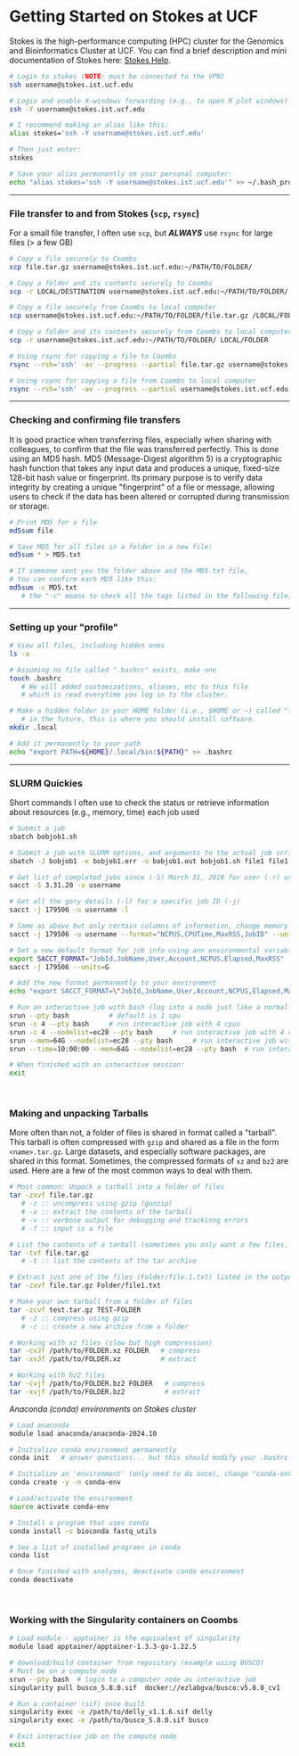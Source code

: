 # Getting Started on Stokes at UCF
Stokes is the high-performance computing (HPC) cluster for the Genomics and Bioinformatics Cluster at UCF. You can find a brief description and mini documentation of Stokes here: [Stokes Help](https://rci.research.ucf.edu/resource/stokes/).

```bash
# Login to stokes (NOTE: must be connected to the VPN)
ssh username@stokes.ist.ucf.edu

# Login and enable X-windows forwarding (e.g., to open R plot windows)
ssh -Y username@stokes.ist.ucf.edu

# I recommend making an alias like this:
alias stokes='ssh -Y username@stokes.ist.ucf.edu'

# Then just enter:
stokes

# Save your alias permanently on your personal computer:
echo "alias stokes='ssh -Y username@stokes.ist.ucf.edu'" >> ~/.bash_profile
```
---
### File transfer to and from Stokes (`scp`, `rsync`)
For a small file transfer, I often use `scp`, but ___ALWAYS___ use `rsync` for large files (> a few GB)
```bash
# Copy a file securely to Coombs
scp file.tar.gz username@stokes.ist.ucf.edu:~/PATH/TO/FOLDER/

# Copy a folder and its contents securely to Coombs
scp -r LOCAL/DESTINATION username@stokes.ist.ucf.edu:~/PATH/TO/FOLDER/

# Copy a file securely from Coombs to local computer
scp username@stokes.ist.ucf.edu:~/PATH/TO/FOLDER/file.tar.gz /LOCAL/FOLDER/

# Copy a folder and its contents securely from Coombs to local computer
scp -r username@stokes.ist.ucf.edu:~/PATH/TO/FOLDER/ LOCAL/FOLDER

# Using rsync for copying a file to Coombs
rsync --rsh='ssh' -av --progress --partial file.tar.gz username@stokes.ist.ucf.edu:~/FOLDER/

# Using rsync for copying a file from Coombs to local computer
rsync --rsh='ssh' -av --progress --partial username@stokes.ist.ucf.edu:~/FOLDER/file /LOCAL/FOLDER
```
---
### Checking and confirming file transfers
It is good practice when transferring files, especially when sharing with colleagues, to confirm that the file was transferred perfectly. This is done using an MD5 hash. MD5 (Message-Digest algorithm 5) is a cryptographic hash function that takes any input data and produces a unique, fixed-size 128-bit hash value or fingerprint. Its primary purpose is to verify data integrity by creating a unique "fingerprint" of a file or message, allowing users to check if the data has been altered or corrupted during transmission or storage.

```bash
# Print MD5 for a file
md5sum file

# Save MD5 for all files in a folder in a new file:
md5sum * > MD5.txt

# If someone sent you the folder above and the MD5.txt file,
# You can confirm each MD5 like this:
md5sum -c MD5.txt
   # the "-c" means to check all the tags listed in the following file, 1 tag per line.
```
---
### Setting up your "profile"
```bash
# View all files, including hidden ones
ls -a

# Assuming no file called ".bashrc" exists, make one
touch .bashrc
   # We will added customizations, aliases, etc to this file
   # which is read everytime you log in to the cluster.

# Make a hidden folder in your HOME folder (i.e., $HOME or ~) called "local"
   # in the future, this is where you should install software.
mkdir .local

# Add it permanently to your path
echo "export PATH=${HOME}/.local/bin:${PATH}" >> .bashrc
```
---
### SLURM Quickies
Short commands I often use to check the status or retrieve information about resources (e.g., memory, time) each job used
```bash
# Submit a job
sbatch bobjob1.sh

# Submit a job with SLURM options, and arguments to the actual job script
sbatch -J bobjob1 -e bobjob1.err -o bobjob1.out bobjob1.sh file1 file1

# Get list of completed jobs since (-S) March 31, 2020 for user (-r) username
sacct -S 3.31.20 -u username

# Get all the gory details (-l) for a specific job ID (-j)
sacct -j 179506 -u username -l

# Same as above but only certain columns of information, change memory to (G)igabytes
sacct -j 179506 -u username --format="NCPUS,CPUTime,MaxRSS,JobID" --units=G

# Set a new default format for job info using ann environmental variable
export SACCT_FORMAT="JobId,JobName,User,Account,NCPUS,Elapsed,MaxRSS"
sacct -j 179506 --units=G

# Add the new format permanently to your environment
echo "export SACCT_FORMAT=\"JobId,JobName,User,Account,NCPUS,Elapsed,MaxRSS\"" >> .bashrc

# Run an interactive job with bash (log into a node just like a normal ssh session:
srun --pty bash          # default is 1 cpu
srun -c 4 --pty bash     # run interactive job with 4 cpus
srun -c 4 --nodelist=ec28 --pty bash     # run interactive job with 4 cpus on node "ec28"
srun --mem=64G --nodelist=ec28 --pty bash     # run interactive job with a total of 64G memory on node "ec28"
srun --time=10:00:00 --mem=64G --nodelist=ec28 --pty bash  # run interactive job with 10-hr time limit with 64G memory on node "ec28"

# When finished with an interactive session:
exit
```

<br>

### Making and unpacking Tarballs
More often than not, a folder of files is shared in format called a "tarball".  This tarball is often compressed with `gzip` and shared as a file in the form `<name>.tar.gz`.  Large datasets, and especially software packages, are shared in this format.  Sometimes, the compressed formats of `xz` and `bz2` are used. Here are a few of the most common ways to deal with them.
```bash
# Most common: Unpack a tarball into a folder of files
tar -zxvf file.tar.gz
   # -z :: uncompress using gzip (gunzip)
   # -x :: extract the contents of the tarball
   # -v :: verbose output for debugging and trackinng errors
   # -f :: input is a file

# List the contents of a tarball (sometimes you only want a few files, not the entire contents.  This saves space.
tar -tvf file.tar.gz
   # -t :: list the contents of the tar archive

# Extract just one of the files (Folder/file.1.txt) listed in the output above
tar -zxvf file.tar.gz Folder/file1.txt

# Make your own tarball from a folder of files
tar -zcvf test.tar.gz TEST-FOLDER
   # -z :: compress using gzip
   # -c :: create a new archive from a folder

# Working with xz files (slow but high compression)
tar -cvJf /path/to/FOLDER.xz FOLDER   # compress
tar -xvJf /path/to/FOLDER.xz          # extract

# Working with bz2 files
tar -cvjf /path/to/FOLDER.bz2 FOLDER   # compress
tar -xvjf /path/to/FOLDER.bz2          # extract
```

_Anaconda (conda) environments on Stokes cluster_
```bash
# Load anaconda
module load anaconda/anaconda-2024.10

# Initialize conda environment permanently
conda init   # answer questions... but this should modify your .bashrc file. check and confirm.

# Initialize an 'environment' (only need to do once), change "conda-env" to your preferred name
conda create -y -n conda-env

# Load/activate the environment
source activate conda-env

# Install a program that uses conda
conda install -c bioconda fastq_utils

# See a list of installed programs in conda
conda list

# Once finished with analyses, deactivate conda environment
conda deactivate
```

<br>

### Working with the Singularity containers on Coombs
```bash
# Load module - apptainer is the equivalent of singularity
module load apptainer/apptainer-1.3.3-go-1.22.5

# download/build container from repository (example using BUSCO)
# Must be on a compute node
srun --pty bash  # login to a computer node as interactive job
singularity pull busco_5.8.0.sif  docker://ezlabgva/busco:v5.8.0_cv1

# Run a container (sif) once built
singularity exec -e /path/to/delly_v1.1.6.sif delly
singularity exec -e /path/to/busco_5.8.0.sif busco

# Exit interactive job on the compute node
exit
```
